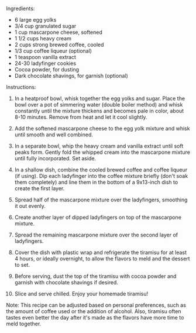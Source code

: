 Ingredients:

- 6 large egg yolks
- 3/4 cup granulated sugar
- 1 cup mascarpone cheese, softened
- 1 1/2 cups heavy cream
- 2 cups strong brewed coffee, cooled
- 1/3 cup coffee liqueur (optional)
- 1 teaspoon vanilla extract
- 24-30 ladyfinger cookies
- Cocoa powder, for dusting
- Dark chocolate shavings, for garnish (optional)

Instructions:

1. In a heatproof bowl, whisk together the egg yolks and sugar. Place the bowl over a pot of simmering water (double boiler method) and whisk constantly until the mixture thickens and becomes pale in color, about 8-10 minutes. Remove from heat and let it cool slightly.

2. Add the softened mascarpone cheese to the egg yolk mixture and whisk until smooth and well combined.

3. In a separate bowl, whip the heavy cream and vanilla extract until soft peaks form. Gently fold the whipped cream into the mascarpone mixture until fully incorporated. Set aside.

4. In a shallow dish, combine the cooled brewed coffee and coffee liqueur (if using). Dip each ladyfinger into the coffee mixture briefly (don't soak them completely) and line them in the bottom of a 9x13-inch dish to create the first layer.

5. Spread half of the mascarpone mixture over the ladyfingers, smoothing it out evenly.

6. Create another layer of dipped ladyfingers on top of the mascarpone mixture.

7. Spread the remaining mascarpone mixture over the second layer of ladyfingers.

8. Cover the dish with plastic wrap and refrigerate the tiramisu for at least 4 hours, or ideally overnight, to allow the flavors to meld and the dessert to set.

9. Before serving, dust the top of the tiramisu with cocoa powder and garnish with chocolate shavings if desired.

10. Slice and serve chilled. Enjoy your homemade tiramisu!

Note: This recipe can be adjusted based on personal preferences, such as the amount of coffee used or the addition of alcohol. Also, tiramisu often tastes even better the day after it's made as the flavors have more time to meld together.
